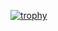 [![trophy](https://github-profile-trophy.vercel.app/?username=abfabs&theme=radical&rank=TRUE)](https://github.com/ryo-ma/github-profile-trophy)
